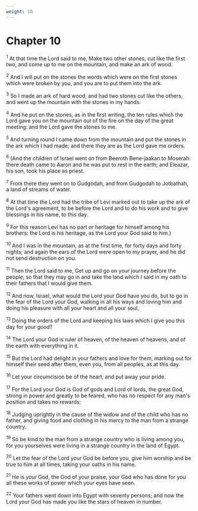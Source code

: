 ```yaml
---
weight: 10
---
```


# Chapter 10

<sup>1</sup> At that time the Lord said to me, Make two other stones, cut like the first two, and come up to me on the mountain, and make an ark of wood. 

<sup>2</sup> And I will put on the stones the words which were on the first stones which were broken by you, and you are to put them into the ark. 

<sup>3</sup> So I made an ark of hard wood, and had two stones cut like the others, and went up the mountain with the stones in my hands. 

<sup>4</sup> And he put on the stones, as in the first writing, the ten rules which the Lord gave you on the mountain out of the fire on the day of the great meeting: and the Lord gave the stones to me. 

<sup>5</sup> And turning round I came down from the mountain and put the stones in the ark which I had made; and there they are as the Lord gave me orders. 

<sup>6</sup> (And the children of Israel went on from Beeroth Bene-jaakan to Moserah: there death came to Aaron and he was put to rest in the earth; and Eleazar, his son, took his place as priest. 

<sup>7</sup> From there they went on to Gudgodah, and from Gudgodah to Jotbathah, a land of streams of water. 

<sup>8</sup> At that time the Lord had the tribe of Levi marked out to take up the ark of the Lord's agreement, to be before the Lord and to do his work and to give blessings in his name, to this day. 

<sup>9</sup> For this reason Levi has no part or heritage for himself among his brothers: the Lord is his heritage, as the Lord your God said to him.) 

<sup>10</sup> And I was in the mountain, as at the first time, for forty days and forty nights; and again the ears of the Lord were open to my prayer, and he did not send destruction on you. 

<sup>11</sup> Then the Lord said to me, Get up and go on your journey before the people, so that they may go in and take the land which I said in my oath to their fathers that I would give them. 

<sup>12</sup> And now, Israel, what would the Lord your God have you do, but to go in the fear of the Lord your God, walking in all his ways and loving him and doing his pleasure with all your heart and all your soul, 

<sup>13</sup> Doing the orders of the Lord and keeping his laws which I give you this day for your good? 

<sup>14</sup> The Lord your God is ruler of heaven, of the heaven of heavens, and of the earth with everything in it. 

<sup>15</sup> But the Lord had delight in your fathers and love for them, marking out for himself their seed after them, even you, from all peoples, as at this day. 

<sup>16</sup> Let your circumcision be of the heart, and put away your pride. 

<sup>17</sup> For the Lord your God is God of gods and Lord of lords, the great God, strong in power and greatly to be feared, who has no respect for any man's position and takes no rewards: 

<sup>18</sup> Judging uprightly in the cause of the widow and of the child who has no father, and giving food and clothing in his mercy to the man from a strange country. 

<sup>19</sup> So be kind to the man from a strange country who is living among you, for you yourselves were living in a strange country in the land of Egypt. 

<sup>20</sup> Let the fear of the Lord your God be before you, give him worship and be true to him at all times, taking your oaths in his name. 

<sup>21</sup> He is your God, the God of your praise, your God who has done for you all these works of power which your eyes have seen. 

<sup>22</sup> Your fathers went down into Egypt with seventy persons; and now the Lord your God has made you like the stars of heaven in number. 



